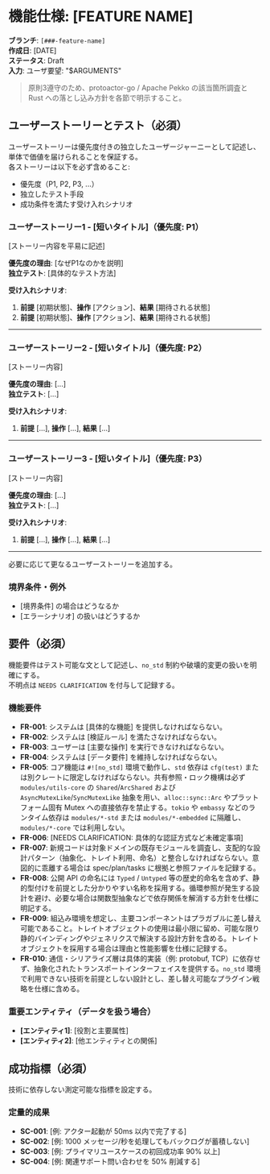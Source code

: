 # 機能仕様: [FEATURE NAME]

**ブランチ**: `[###-feature-name]`  
**作成日**: [DATE]  
**ステータス**: Draft  
**入力**: ユーザ要望: "$ARGUMENTS"

> 原則3遵守のため、protoactor-go / Apache Pekko の該当箇所調査と Rust への落とし込み方針を各節で明示すること。

## ユーザーストーリーとテスト（必須）

ユーザーストーリーは優先度付きの独立したユーザージャーニーとして記述し、単体で価値を届けられることを保証する。  
各ストーリーは以下を必ず含めること:
- 優先度（P1, P2, P3, ...）
- 独立したテスト手段
- 成功条件を満たす受け入れシナリオ

### ユーザーストーリー1 - [短いタイトル]（優先度: P1）

[ストーリー内容を平易に記述]

**優先度の理由**: [なぜP1なのかを説明]  
**独立テスト**: [具体的なテスト方法]  

**受け入れシナリオ**:

1. **前提** [初期状態]、**操作** [アクション]、**結果** [期待される状態]
2. **前提** [初期状態]、**操作** [アクション]、**結果** [期待される状態]

---

### ユーザーストーリー2 - [短いタイトル]（優先度: P2）

[ストーリー内容]

**優先度の理由**: [...]  
**独立テスト**: [...]  

**受け入れシナリオ**:

1. **前提** [...], **操作** [...], **結果** [...]

---

### ユーザーストーリー3 - [短いタイトル]（優先度: P3）

[ストーリー内容]

**優先度の理由**: [...]  
**独立テスト**: [...]  

**受け入れシナリオ**:

1. **前提** [...], **操作** [...], **結果** [...]

---

必要に応じて更なるユーザーストーリーを追加する。

### 境界条件・例外

- [境界条件] の場合はどうなるか
- [エラーシナリオ] の扱いはどうするか

## 要件（必須）

機能要件はテスト可能な文として記述し、`no_std` 制約や破壊的変更の扱いを明確にする。  
不明点は `NEEDS CLARIFICATION` を付与して記録する。

### 機能要件

- **FR-001**: システムは [具体的な機能] を提供しなければならない。
- **FR-002**: システムは [検証ルール] を満たさなければならない。
- **FR-003**: ユーザーは [主要な操作] を実行できなければならない。
- **FR-004**: システムは [データ要件] を維持しなければならない。
- **FR-005**: コア機能は `#![no_std]` 環境で動作し、`std` 依存は `cfg(test)` または別クレートに限定しなければならない。共有参照・ロック機構は必ず `modules/utils-core` の `Shared`/`ArcShared` および `AsyncMutexLike`/`SyncMutexLike` 抽象を用い、`alloc::sync::Arc` やプラットフォーム固有 Mutex への直接依存を禁止する。`tokio` や `embassy` などのランタイム依存は `modules/*-std` または `modules/*-embedded` に隔離し、`modules/*-core` では利用しない。
- **FR-006**: [NEEDS CLARIFICATION: 具体的な認証方式など未確定事項]
- **FR-007**: 新規コードは対象ドメインの既存モジュールを調査し、支配的な設計パターン（抽象化、トレイト利用、命名）と整合しなければならない。意図的に乖離する場合は spec/plan/tasks に根拠と参照ファイルを記録する。  
- **FR-008**: 公開 API の命名には `Typed` / `Untyped` 等の歴史的命名を含めず、静的型付けを前提とした分かりやすい名称を採用する。循環参照が発生する設計を避け、必要な場合は関数型抽象などで依存関係を解消する方針を仕様に明記する。  
- **FR-009**: 組込み環境を想定し、主要コンポーネントはプラガブルに差し替え可能であること。トレイトオブジェクトの使用は最小限に留め、可能な限り静的バインディングやジェネリクスで解決する設計方針を含める。トレイトオブジェクトを採用する場合は理由と性能影響を仕様に記録する。  
- **FR-010**: 通信・シリアライズ層は具体的実装（例: protobuf, TCP）に依存せず、抽象化されたトランスポートインターフェイスを提供する。`no_std` 環境で利用できない技術を前提としない設計とし、差し替え可能なプラグイン戦略を仕様に含める。  

### 重要エンティティ（データを扱う場合）

- **[エンティティ1]**: [役割と主要属性]
- **[エンティティ2]**: [他エンティティとの関係]

## 成功指標（必須）

技術に依存しない測定可能な指標を設定する。

### 定量的成果

- **SC-001**: [例: アクター起動が 50ms 以内で完了する]
- **SC-002**: [例: 1000 メッセージ/秒を処理してもバックログが蓄積しない]
- **SC-003**: [例: プライマリユースケースの初回成功率 90% 以上]
- **SC-004**: [例: 関連サポート問い合わせを 50% 削減する]
